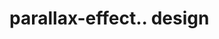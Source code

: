 # parallax-effect.. design                                                                                                                                                                                                                                                                                                      
                                     

